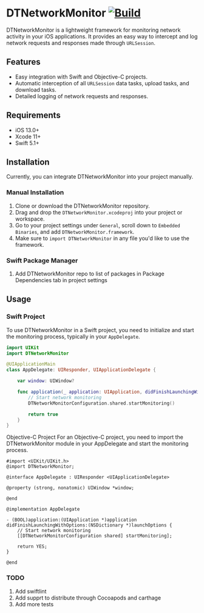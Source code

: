 # DTNetworkMonitor [![Build](https://github.com/abin0992/DTNetworkMonitor/actions/workflows/swift.yml/badge.svg)](https://github.com/abin0992/DTNetworkMonitor/actions/workflows/swift.yml) 

DTNetworkMonitor is a lightweight framework for monitoring network activity in your iOS applications. It provides an easy way to intercept and log network requests and responses made through `URLSession`.

## Features

- Easy integration with Swift and Objective-C projects.
- Automatic interception of all `URLSession` data tasks, upload tasks, and download tasks.
- Detailed logging of network requests and responses.

## Requirements

- iOS 13.0+
- Xcode 11+
- Swift 5.1+

## Installation

Currently, you can integrate DTNetworkMonitor into your project manually.

### Manual Installation

1. Clone or download the DTNetworkMonitor repository.
2. Drag and drop the `DTNetworkMonitor.xcodeproj` into your project or workspace.
3. Go to your project settings under `General`, scroll down to `Embedded Binaries`, and add `DTNetworkMonitor.framework`.
4. Make sure to `import DTNetworkMonitor` in any file you'd like to use the framework.

### Swift Package Manager
1. Add DTNetworkMonitor repo to list of packages in Package Dependencies tab in project settings
## Usage

### Swift Project

To use DTNetworkMonitor in a Swift project, you need to initialize and start the monitoring process, typically in your `AppDelegate`.

```swift
import UIKit
import DTNetworkMonitor

@UIApplicationMain
class AppDelegate: UIResponder, UIApplicationDelegate {

    var window: UIWindow?

    func application(_ application: UIApplication, didFinishLaunchingWithOptions launchOptions: [UIApplication.LaunchOptionsKey: Any]?) -> Bool {
        // Start network monitoring
        DTNetworkMonitorConfiguration.shared.startMonitoring()

        return true
    }
}
```

Objective-C Project
For an Objective-C project, you need to import the DTNetworkMonitor module in your AppDelegate and start the monitoring process.
```
#import <UIKit/UIKit.h>
@import DTNetworkMonitor;

@interface AppDelegate : UIResponder <UIApplicationDelegate>

@property (strong, nonatomic) UIWindow *window;

@end

@implementation AppDelegate

- (BOOL)application:(UIApplication *)application didFinishLaunchingWithOptions:(NSDictionary *)launchOptions {
    // Start network monitoring
    [[DTNetworkMonitorConfiguration shared] startMonitoring];

    return YES;
}

@end
```
### TODO
1. Add swiftlint
2. Add supprt to distribute through Cocoapods and carthage
3. Add more tests
